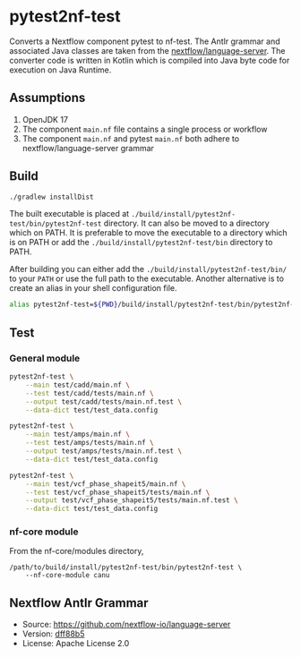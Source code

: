 # pytest2nf-test

Converts a Nextflow component pytest to nf-test. The Antlr grammar and associated Java classes are taken from the [nextflow/language-server](https://github.com/nextflow-io/language-server). The converter code is written in Kotlin which is compiled into Java byte code for execution on Java Runtime.  

## Assumptions

1. OpenJDK 17
2. The component `main.nf` file contains a single process or workflow
3. The component `main.nf` and pytest `main.nf` both adhere to nextflow/language-server grammar

## Build

```bash
./gradlew installDist
```
The built executable is placed at `./build/install/pytest2nf-test/bin/pytest2nf-test` directory. It can also be moved to a directory which on PATH. It is preferable to move the executable to a directory which is on PATH or add the `./build/install/pytest2nf-test/bin` directory to PATH.

After building you can either add the `./build/install/pytest2nf-test/bin/` to your `PATH` or use the full path to the executable.
Another alternative is to create an alias in your shell configuration file.

```bash
alias pytest2nf-test=${PWD}/build/install/pytest2nf-test/bin/pytest2nf-test
```

## Test

### General module

```bash
pytest2nf-test \
    --main test/cadd/main.nf \
    --test test/cadd/tests/main.nf \
    --output test/cadd/tests/main.nf.test \
    --data-dict test/test_data.config

pytest2nf-test \
    --main test/amps/main.nf \
    --test test/amps/tests/main.nf \
    --output test/amps/tests/main.nf.test \
    --data-dict test/test_data.config

pytest2nf-test \
    --main test/vcf_phase_shapeit5/main.nf \
    --test test/vcf_phase_shapeit5/tests/main.nf \
    --output test/vcf_phase_shapeit5/tests/main.nf.test \
    --data-dict test/test_data.config
```

### nf-core module

From the nf-core/modules directory,

```
/path/to/build/install/pytest2nf-test/bin/pytest2nf-test \
    --nf-core-module canu
```

## Nextflow Antlr Grammar

- Source: <https://github.com/nextflow-io/language-server>
- Version: [dff88b5](https://github.com/nextflow-io/language-server/tree/dff88b54e6c753fefd4e9456d5d245b1806ff34c)
- License: Apache License 2.0
